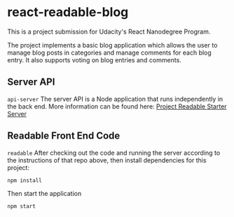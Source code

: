 # react-readable-blog
This is a project submission for Udacity's React Nanodegree Program.

The project implements a basic blog application which allows the user to manage blog posts in categories and manage comments for each blog entry. It also supports voting on blog entries and comments.

## Server API
`api-server`
The server API is a Node application that runs independently in the back end. More information can be found here:
[Project Readable Starter Server](https://github.com/udacity/reactnd-project-readable-starter)

## Readable Front End Code
`readable`
After checking out the code and running the server according to the instructions of that repo above, then install dependencies for this project:
```
npm install
```

Then start the application
```
npm start
```
